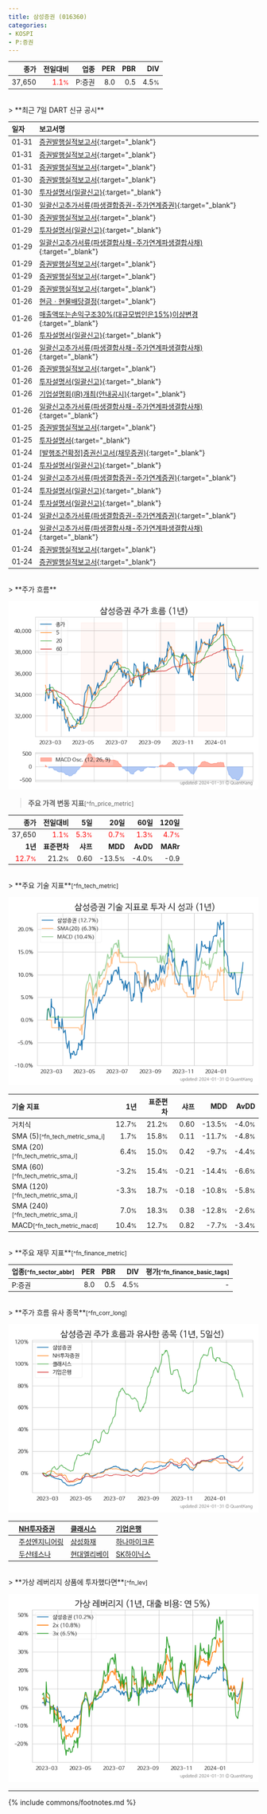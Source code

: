 ```yaml
---
title: 삼성증권 (016360)
categories:
- KOSPI
- P:증권
---
```

| **종가** | **전일대비** | **업종** | **PER** | **PBR** | **DIV** |
| -------: | -----------: | -------: | ------: | ------: | ------: |
| 37,650 | <span style="color: red">1.1<small>%</small></span> | P:증권 | 8.0 | 0.5 | 4.5<small>%</small> |

<!-- more -->

<br>
> **최근 7일 DART 신규 공시**<a id="dart"></a>


| **일자** | **보고서명** |
| :--------- | :----------- |
| 01&#x2011;31 | [증권발행실적보고서](https://dart.fss.or.kr/dsaf001/main.do?rcpNo=20240131000407){:target="_blank"} |
| 01&#x2011;31 | [증권발행실적보고서](https://dart.fss.or.kr/dsaf001/main.do?rcpNo=20240131000025){:target="_blank"} |
| 01&#x2011;31 | [증권발행실적보고서](https://dart.fss.or.kr/dsaf001/main.do?rcpNo=20240131000017){:target="_blank"} |
| 01&#x2011;30 | [증권발행실적보고서](https://dart.fss.or.kr/dsaf001/main.do?rcpNo=20240130000236){:target="_blank"} |
| 01&#x2011;30 | [투자설명서(일괄신고)](https://dart.fss.or.kr/dsaf001/main.do?rcpNo=20240130000204){:target="_blank"} |
| 01&#x2011;30 | [일괄신고추가서류(파생결합증권-주가연계증권)](https://dart.fss.or.kr/dsaf001/main.do?rcpNo=20240130000201){:target="_blank"} |
| 01&#x2011;30 | [증권발행실적보고서](https://dart.fss.or.kr/dsaf001/main.do?rcpNo=20240130000198){:target="_blank"} |
| 01&#x2011;29 | [투자설명서(일괄신고)](https://dart.fss.or.kr/dsaf001/main.do?rcpNo=20240129000130){:target="_blank"} |
| 01&#x2011;29 | [일괄신고추가서류(파생결합사채-주가연계파생결합사채)](https://dart.fss.or.kr/dsaf001/main.do?rcpNo=20240129000110){:target="_blank"} |
| 01&#x2011;29 | [증권발행실적보고서](https://dart.fss.or.kr/dsaf001/main.do?rcpNo=20240129000079){:target="_blank"} |
| 01&#x2011;29 | [증권발행실적보고서](https://dart.fss.or.kr/dsaf001/main.do?rcpNo=20240129000077){:target="_blank"} |
| 01&#x2011;29 | [증권발행실적보고서](https://dart.fss.or.kr/dsaf001/main.do?rcpNo=20240129000075){:target="_blank"} |
| 01&#x2011;26 | [현금ㆍ현물배당결정](https://dart.fss.or.kr/dsaf001/main.do?rcpNo=20240126800852){:target="_blank"} |
| 01&#x2011;26 | [매출액또는손익구조30%(대규모법인은15%)이상변경](https://dart.fss.or.kr/dsaf001/main.do?rcpNo=20240126800802){:target="_blank"} |
| 01&#x2011;26 | [투자설명서(일괄신고)](https://dart.fss.or.kr/dsaf001/main.do?rcpNo=20240126000514){:target="_blank"} |
| 01&#x2011;26 | [일괄신고추가서류(파생결합사채-주가연계파생결합사채)](https://dart.fss.or.kr/dsaf001/main.do?rcpNo=20240126000461){:target="_blank"} |
| 01&#x2011;26 | [증권발행실적보고서](https://dart.fss.or.kr/dsaf001/main.do?rcpNo=20240126000346){:target="_blank"} |
| 01&#x2011;26 | [투자설명서(일괄신고)](https://dart.fss.or.kr/dsaf001/main.do?rcpNo=20240126000334){:target="_blank"} |
| 01&#x2011;26 | [기업설명회(IR)개최(안내공시)](https://dart.fss.or.kr/dsaf001/main.do?rcpNo=20240126800293){:target="_blank"} |
| 01&#x2011;26 | [일괄신고추가서류(파생결합사채-주가연계파생결합사채)](https://dart.fss.or.kr/dsaf001/main.do?rcpNo=20240126000216){:target="_blank"} |
| 01&#x2011;25 | [증권발행실적보고서](https://dart.fss.or.kr/dsaf001/main.do?rcpNo=20240125000429){:target="_blank"} |
| 01&#x2011;25 | [투자설명서](https://dart.fss.or.kr/dsaf001/main.do?rcpNo=20240125000010){:target="_blank"} |
| 01&#x2011;24 | [[발행조건확정]증권신고서(채무증권)](https://dart.fss.or.kr/dsaf001/main.do?rcpNo=20240124000515){:target="_blank"} |
| 01&#x2011;24 | [투자설명서(일괄신고)](https://dart.fss.or.kr/dsaf001/main.do?rcpNo=20240124000468){:target="_blank"} |
| 01&#x2011;24 | [일괄신고추가서류(파생결합증권-주가연계증권)](https://dart.fss.or.kr/dsaf001/main.do?rcpNo=20240124000461){:target="_blank"} |
| 01&#x2011;24 | [투자설명서(일괄신고)](https://dart.fss.or.kr/dsaf001/main.do?rcpNo=20240124000384){:target="_blank"} |
| 01&#x2011;24 | [투자설명서(일괄신고)](https://dart.fss.or.kr/dsaf001/main.do?rcpNo=20240124000378){:target="_blank"} |
| 01&#x2011;24 | [일괄신고추가서류(파생결합증권-주가연계증권)](https://dart.fss.or.kr/dsaf001/main.do?rcpNo=20240124000325){:target="_blank"} |
| 01&#x2011;24 | [일괄신고추가서류(파생결합사채-주가연계파생결합사채)](https://dart.fss.or.kr/dsaf001/main.do?rcpNo=20240124000324){:target="_blank"} |
| 01&#x2011;24 | [증권발행실적보고서](https://dart.fss.or.kr/dsaf001/main.do?rcpNo=20240124000132){:target="_blank"} |
| 01&#x2011;24 | [증권발행실적보고서](https://dart.fss.or.kr/dsaf001/main.do?rcpNo=20240124000131){:target="_blank"} |

<br>
> **주가 흐름**<a id="price"></a>

![016360](/stock/images/016360.png)

> **주요 가격 변동 지표**<small>[^fn_price_metric]</small>

| **종가** | **전일대비** | **5일** | **20일** | **60일** | **120일** |
| -------: | -----------: | ------: | -------: | -------: | --------: |
| 37,650 | <span style="color: red">1.1<small>%</small></span> | <span style="color: red">5.3<small>%</small></span> | <span style="color: red">0.7<small>%</small></span> | <span style="color: red">1.3<small>%</small></span> | <span style="color: red">4.7<small>%</small></span> |
| **1년** | **표준편차** | **샤프** | **MDD** | **AvDD** | **MARr** |
| <span style="color: red">12.7<small>%</small></span> | 21.2<small>%</small> | 0.60 | -13.5<small>%</small> | -4.0<small>%</small> | -0.9 |

<br>
> **주요 기술 지표**<small>[^fn_tech_metric]</small>


![016360](/stock/images/016360_tech.png)

| **기술 지표** | **1년** | **표준편차** | **샤프** | **MDD** | **AvDD** |
| :------------ | ------: | -----------: | -------: | ------: | -------: |
| 거치식 | 12.7<small>%</small> | 21.2<small>%</small> | 0.60 | -13.5<small>%</small> | -4.0<small>%</small> |
| SMA (5)<small>[^fn_tech_metric_sma_i]</small> | 1.7<small>%</small> | 15.8<small>%</small> | 0.11 | -11.7<small>%</small> | -4.8<small>%</small> |
| SMA (20)<small>[^fn_tech_metric_sma_i]</small> | 6.4<small>%</small> | 15.0<small>%</small> | 0.42 | -9.7<small>%</small> | -4.4<small>%</small> |
| SMA (60)<small>[^fn_tech_metric_sma_i]</small> | -3.2<small>%</small> | 15.4<small>%</small> | -0.21 | -14.4<small>%</small> | -6.6<small>%</small> |
| SMA (120)<small>[^fn_tech_metric_sma_i]</small> | -3.3<small>%</small> | 18.7<small>%</small> | -0.18 | -10.8<small>%</small> | -5.8<small>%</small> |
| SMA (240)<small>[^fn_tech_metric_sma_i]</small> | 7.0<small>%</small> | 18.3<small>%</small> | 0.38 | -12.8<small>%</small> | -2.6<small>%</small> |
| MACD<small>[^fn_tech_metric_macd]</small> | 10.4<small>%</small> | 12.7<small>%</small> | 0.82 | -7.7<small>%</small> | -3.4<small>%</small> |

<br>
> **주요 재무 지표**<small>[^fn_finance_metric]</small>

| **업종**<small>[^fn_sector_abbr]</small> | **PER** | **PBR** | **DIV** | **평가**<small>[^fn_finance_basic_tags]</small> |
| :--------------------------------------- | ------: | ------: | ------: | ----------------------------------------------: |
| P:증권 | 8.0 | 0.5 | 4.5<small>%</small> | - |

<br>
> **주가 흐름 유사 종목**<a id="corr"></a><small>[^fn_corr_long]</small>

![016360](/stock/images/016360_corr.png)

|    | [NH투자증권](/005940/) | [클래시스](/214150/) | [기업은행](/024110/) |
| :- | :------------------------------------- | :------------------------------------- | :--------------------------------------|
|    | [주성엔지니어링](/036930/) | [삼성화재](/000810/) | [하나마이크론](/067310/) |
|    | [두산테스나](/131970/) | [현대엘리베이](/017800/) | [SK하이닉스](/000660/) |

<br>
> **가상 레버리지 상품에 투자했다면**<a id="2x"></a><small>[^fn_lev]</small>

![016360](/stock/images/016360_2x.png)

---
{% include commons/footnotes.md %}